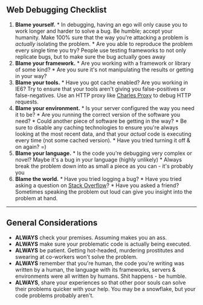 ## Web Debugging Checklist

  1. **Blame yourself.**
    * In debugging, having an ego will only cause you to work longer and harder to solve a bug. Be humble; accept your humanity. Make 100% sure that the way you're attacking a problem is _actually_ isolating the problem.
    * Are you able to reproduce the problem every single time you try? People use testing frameworks to not only replicate bugs, but to make sure the bug actually goes away
  2. **Blame your framework.**
    * Are you working with a framework or library of some kind?
    * Are you sure it's not manipulating the results or getting in your way?
  3. **Blame your tools.**
    * Have you got cache enabled? Are you working in IE6? Try to ensure that your tools aren't giving you false-positives or false-negatives. Use an HTTP proxy like [Charles Proxy](http://www.charlesproxy.com/) to debug HTTP requests.
  4. **Blame your environment.**
    * Is your server configured the way you need it to be?
    * Are you running the correct version of the software you need?
    * Could another piece of software be getting in the way?
    * Be sure to disable any caching technologies to ensure you're always looking at the most recent data, and that your _actual_ code is executing every time (not some cached version).
    * Have you tried turning it off & on again? =)
  5. **Blame your language.**
    * Is the code you're debugging very complex or novel? Maybe it's a bug in your language (highly unlikely)
    * Always break the problem down into as small a piece as you can - it's probably you
  6. **Blame the world.**
    * Have you tried logging a bug?
    * Have you tried asking a question on [Stack Overflow](http://stackoverflow.com)?
    * Have you asked a friend? Sometimes speaking the problem out loud can give you insight into the problem at hand.

---

## General Considerations ##

* **ALWAYS** check your premises. Assuming makes you an ass.
* **ALWAYS** make sure your problematic code is actually being executed.
* **ALWAYS** be patient. Getting hot-headed, murdering prostitutes and swearing at co-workers won't solve the problem.
* **ALWAYS** remember that you're human, the code you're writing was written by a human, the language with its frameworks, servers & environments were all written by humans. Shit happens - be humble.
* **ALWAYS**, share your experiences so that other poor souls can solve their problems quicker with your help. You may be a snowflake, but your code problems probably aren't.
